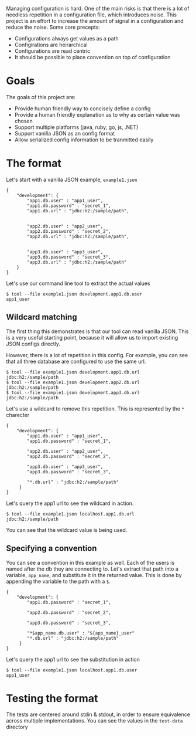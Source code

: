 Managing configuration is hard.  One of the main risks is that there is a lot of needless repetition in a configuration file, which introduces noise.  This project is an effort to increase the amount of signal in a configuration and reduce the noise.  Some core precepts:

* Configurations always get values as a path
* Configirations are heirarchical
* Configurations are read centric
* It should be possible to place convention on top of configuration

# Goals
The goals of this project are:

* Provide human friendly way to concisely define a config
* Provide a human friendly explanation as to why as certain value was chosen
* Support multiple platforms (java, ruby, go, js, .NET)
* Support vanilla JSON as an config format
* Allow serialized config information to be tranmitted easily

# The format
Let's start with a vanilla JSON example, `example1.json`

    {
        "development": {
            "app1.db.user" : "app1_user",
            "app1.db.password" : "secret_1",
            "app1.db.url" : "jdbc:h2:/sample/path",
            

            "app2.db.user" : "app2_user",
            "app2.db.password" : "secret_2",
            "app2.db.url" : "jdbc:h2:/sample/path",
            

            "app3.db.user" : "app3_user",
            "app3.db.password" : "secret_3",
            "app3.db.url" : "jdbc:h2:/sample/path"
        }
    }


Let's use our command line tool to extract the actual values

    $ tool --file example1.json development.app1.db.user
    app1_user

## Wildcard matching
The first thing this demonstrates is that our tool can read vanilla JSON.  This is a very useful starting point, because it will allow us to import existing JSON configs directly.  

However, there is a lot of repetition in this config.  For example, you can see that all three database are configured to use the same url.  

    $ tool --file example1.json development.app1.db.url
    jdbc:h2:/sample/path
    $ tool --file example1.json development.app2.db.url
    jdbc:h2:/sample/path
    $ tool --file example1.json development.app3.db.url
    jdbc:h2:/sample/path

Let's use a wildcard to remove this repetition.  This is represented by the `*` charecter

    {
        "development": {
            "app1.db.user" : "app1_user",
            "app1.db.password" : "secret_1",
            
            "app2.db.user" : "app2_user",
            "app2.db.password" : "secret_2",
            
            "app3.db.user" : "app3_user",
            "app3.db.password" : "secret_3",
            
            "*.db.url" : "jdbc:h2:/sample/path"
         }     
    }

Let's query the app1 url to see the wildcard in action.

    $ tool --file example1.json localhost.app1.db.url
    jdbc:h2:/sample/path

You can see that the wildcard value is being used.

## Specifying a convention
You can see a convention in this example as well.  Each of the users is named after the db they are connecting to.  Let's extract that path into a variable, `app_name`, and substitute it in the returned value.  This is done by appending the variable to the path with a `$`. 

    {
        "development": {
            "app1.db.password" : "secret_1",
            
            "app2.db.password" : "secret_2",
            
            "app3.db.password" : "secret_3",
            
            "*$app_name.db.user" : "${app_name}_user"
            "*.db.url" : "jdbc:h2:/sample/path"
         }     
    }

Let's query the app1 url to see the substitution in action

    $ tool --file example1.json localhost.app1.db.user
    app1_user


# Testing the format
The tests are centered around stdin & stdout, in order to ensure equivalence across multiple implementations.  You can see the values in the `test-data` directory
